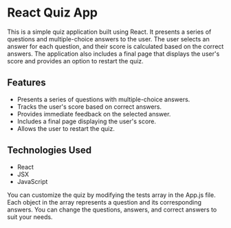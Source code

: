 # React Quiz App

This is a simple quiz application built using React. It presents a series of questions and multiple-choice answers to the user. The user selects an answer for each question, and their score is calculated based on the correct answers. The application also includes a final page that displays the user's score and provides an option to restart the quiz.

## Features

- Presents a series of questions with multiple-choice answers.
- Tracks the user's score based on correct answers.
- Provides immediate feedback on the selected answer.
- Includes a final page displaying the user's score.
- Allows the user to restart the quiz.

## Technologies Used

- React
- JSX
- JavaScript

You can customize the quiz by modifying the tests array in the App.js file. Each object in the array represents a question and its corresponding answers. You can change the questions, answers, and correct answers to suit your needs.
